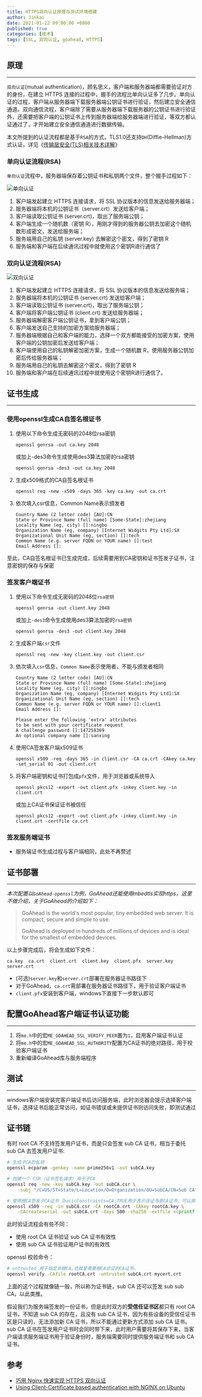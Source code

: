 ```yaml
---
title: HTTPS双向认证原理与测试环境搭建
author: Jinkai
date: 2021-01-22 09:00:00 +0800
published: true
categories: [技术]
tags: [SSL, 双向认证, goahead, HTTPS]
---
```


## 原理
--------

`双向认证`(mutual authentication)，顾名思义，客户端和服务器端都需要验证对方的身份，在建立 HTTPS 连接的过程中，握手的流程比单向认证多了几步。单向认证的过程，客户端从服务器端下载服务器端公钥证书进行验证，然后建立安全通信通道。双向通信流程，客户端除了需要从服务器端下载服务器的公钥证书进行验证外，还需要把客户端的公钥证书上传到服务器端给服务器端进行验证，等双方都认证通过了，才开始建立安全通信通道进行数据传输。

本文所提到的认证流程都是基于`RSA`的方式，TLS1.0还支持`DH`(Diffie-Hellman)方式认证，详见《[传输层安全(TLS)相关技术详解](/posts/tls-tech)》

### 单向认证流程(RSA)

`单向认证`流程中，服务器端保存着公钥证书和私钥两个文件，整个握手过程如下：

![单向认证](/assets/img/2021-01-22-mutual-authentication/one-way-auth.png)

1. 客户端发起建立 HTTPS 连接请求，将 SSL 协议版本的信息发送给服务器端；
2. 服务器端将本机的公钥证书（server.crt）发送给客户端；
3. 客户端读取公钥证书 (server.crt)，取出了服务端公钥；
4. 客户端生成一个随机数（密钥 R），用刚才得到的服务器公钥去加密这个随机数形成密文，发送给服务端；
5. 服务端用自己的私钥 (server.key) 去解密这个密文，得到了密钥 R
6. 服务端和客户端在后续通讯过程中就使用这个密钥R进行通信了

### 双向认证流程(RSA)

![双向认证](/assets/img/2021-01-22-mutual-authentication/mutual-auth.png)

1. 客户端发起建立 HTTPS 连接请求，将 SSL 协议版本的信息发送给服务端；
2. 服务器端将本机的公钥证书 (server.crt) 发送给客户端；
3. 客户端读取公钥证书 (server.crt)，取出了服务端公钥；
4. 客户端将客户端公钥证书 (client.crt) 发送给服务器端；
5. 服务器端解密客户端公钥证书，拿到客户端公钥；
6. 客户端发送自己支持的加密方案给服务器端；
7. 服务器端根据自己和客户端的能力，选择一个双方都能接受的加密方案，使用客户端的公钥加密后发送给客户端；
8. 客户端使用自己的私钥解密加密方案，生成一个随机数 R，使用服务器公钥加密后传给服务器端；
9. 服务端用自己的私钥去解密这个密文，得到了密钥 R
10. 服务端和客户端在后续通讯过程中就使用这个密钥R进行通信了。

## 证书生成
--------

### 使用openssl生成CA自签名根证书

1. 使用以下命令生成无密码的2048位rsa密钥

    ```
    openssl genrsa -out ca.key 2048
    ```

    或加上-des3命令生成使用des3算法加密的rsa密钥

    ```
    openssl genrsa -des3 -out ca.key 2048
    ```

2. 生成x509格式的CA自签名根证书

    ```
    openssl req -new -x509 -days 365 -key ca.key -out ca.crt
    ```

3. 依次填入csr信息，Common Name表示颁发者

    ```
    Country Name (2 letter code) [AU]:CN
    State or Province Name (full name) [Some-State]:zhejiang
    Locality Name (eg, city) []:ningbo
    Organization Name (eg, company) [Internet Widgits Pty Ltd]:SX
    Organizational Unit Name (eg, section) []:tech
    Common Name (e.g. server FQDN or YOUR name) []:test
    Email Address []:
    ```

至此，CA自签名根证书已生成完成，后续需要用到CA密钥和证书签发子证书，注意密钥的保存与保密

### 签发客户端证书

1. 使用以下命令生成无密码的2048位`rsa密钥`

    ```
    openssl genrsa -out client.key 2048
    ```

    或加上`-des3`命令生成使用des3算法加密的`rsa密钥`

    ```
    openssl genrsa -des3 -out client.key 2048
    ```

2. 生成客户端`csr`文件

    ```
    openssl req -new -key client.key -out client.csr
    ```

3. 依次填入`csr`信息，`Common Name`表示使用者，不能与颁发者相同

    ```
    Country Name (2 letter code) [AU]:CN
    State or Province Name (full name) [Some-State]:zhejiang
    Locality Name (eg, city) []:ningbo
    Organization Name (eg, company) [Internet Widgits Pty Ltd]:SX
    Organizational Unit Name (eg, section) []:tech
    Common Name (e.g. server FQDN or YOUR name) []:client1
    Email Address []:

    Please enter the following 'extra' attributes
    to be sent with your certificate request
    A challenge password []:147258369
    An optional company name []:sanxing
    ```

4. 使用CA签发客户端x509证书

    ```
    openssl x509 -req -days 365 -in client.csr -CA ca.crt -CAkey ca.key -set_serial 01 -out client.crt
    ```

5. 将客户端密钥和证书打包成`pfx`文件，用于浏览器或系统导入

    ```
    openssl pkcs12 -export -out client.pfx -inkey client.key -in client.crt
    ```

    或加上CA证书保证证书被信任

    ```
    openssl pkcs12 -export -out client.pfx -inkey client.key -in client.crt -certfile ca.crt
    ```

### 签发服务端证书

- 服务端证书生成过程与客户端相同，此处不再赘述

## 证书部署
--------

*本次配置以`GoAhead-openssl`为例，GoAhead还能使用mbedtls实现https，这里不做介绍，关于GoAhead的介绍如下：*

>GoAhead is the world's most popular, tiny embedded web server. It is compact, secure and simple to use.
>
>GoAhead is deployed in hundreds of millions of devices and is ideal for the smallest of embedded devices.

以上步骤完成后，将会生成如下文件：

```
ca.key  ca.crt  client.crt  client.key  client.pfx  server.key  server.crt
```

- (可选)`server.key`和`server.crt`部署在服务器证书路径下
- 对于GoAhead，`ca.crt`需部署在服务器证书路径下，用于验证客户端证书
- `client.pfx`安装到客户端，windows下直接下一步默认即可

## 配置GoAhead客户端证书认证功能
--------

1. 将`me.h`中的宏`ME_GOAHEAD_SSL_VERIFY_PEER`置为`1`，启用客户端证书认证
2. 将`me.h`中的宏`ME_GOAHEAD_SSL_AUTHORITY`配置为CA证书的绝对路径，用于校验客户端证书
3. 重新编译GoAhead库与服务端程序

## 测试
--------

windows客户端安装完客户端证书后访问服务端，此时浏览器会提示选择客户端证书，选择证书后能正常访问，如证书错误或未提供证书则访问失败，即测试通过

## 证书链

有时 root CA 不支持签发用户证书，而是只会签发 sub CA 证书，相当于委托 sub CA 去签发用户证书:

```bash
# 生成子CA的私钥
openssl ecparam -genkey -name prime256v1 -out subCA.key

# 创建一个 CSR（证书签名请求）用于子CA
openssl req -new -key subCA.key -out subCA.csr \
    -subj "/C=US/ST=State/L=Location/O=Organization/OU=SubCA/CN=Sub CA"

# 使用根CA签发子CA证书（basicConstraints=CA:TRUE用于表示该证书是CA证书，可以用于签发其他证书。pathlen表示子CA深度，为0表示已经是最后一层，无法用该证书再次签发sub CA证书）
openssl x509 -req -in subCA.csr -CA rootCA.crt -CAkey rootCA.key \
    -CAcreateserial -out subCA.crt -days 500 -sha256 -extfile <(printf "basicConstraints=CA:TRUE,pathlen:0")
```

此时验证流程会有些不同：

- 使用 root CA 证书验证 sub CA 证书有效性
- 使用 sub CA 证书验证用户证书的有效性

openssl 校验命令：

```bash
# untrusted 用于指定非根CA,也就是需要根CA验证的CA证书，
openssl verify -CAfile rootCA.crt -untrusted subCA.crt mycert.crt
```

上面的这个过程就像链一般，所以称为证书链，sub CA 还可以签发 sub sub CA，以此类推。

假设我们为服务端签发的一份证书，但是此时双方的**受信任证书区**都只有 root CA 证书，不知道 sub CA 的存在，且没有 sub CA 证书，因为有些设备的受信任证书区是只读的，无法添加新 CA 证书，所以不能通过更新方式添加 sub CA 证书。sub CA 证书在签发用户证书时会同时带下来，此时用户需要将其保存下来，当客户端请求服务端证书用于验证身份时，服务端需要同时提供服务端证书和 sub CA 证书。

## 参考

- [巧用 Nginx 快速实现 HTTPS 双向认证](<https://blog.csdn.net/easylife206/article/details/107776854>)
- [Using Client-Certificate based authentication with NGINX on Ubuntu](<https://www.ssltrust.com.au/help/setup-guides/client-certificate-authentication>)
